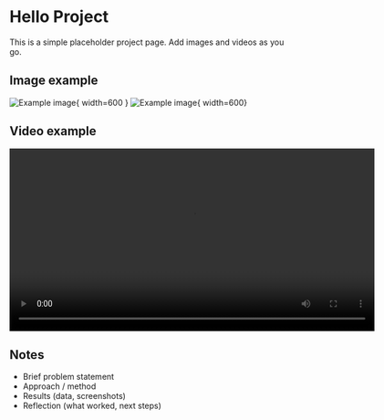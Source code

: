 # Hello Project

This is a simple placeholder project page. Add images and videos as you go.

## Image example
![Example image](../assets/images/example.jpg){ width=600 }
![Example image](https://upload.wikimedia.org/wikipedia/commons/2/28/HelloWorld.svg){ width=600}

## Video example
<video controls src="../assets/videos/demo.mp4" width="640"></video>

## Notes
- Brief problem statement
- Approach / method
- Results (data, screenshots)
- Reflection (what worked, next steps)